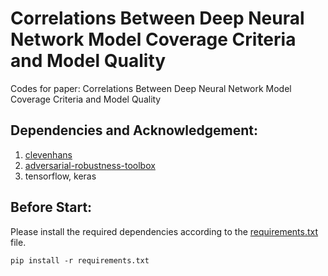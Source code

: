 # Correlations Between Deep Neural Network Model Coverage Criteria and Model Quality

Codes for paper: Correlations Between Deep Neural Network Model Coverage Criteria and Model Quality

## Dependencies and Acknowledgement:

1. [clevenhans](https://github.com/tensorflow/cleverhans)
2. [adversarial-robustness-toolbox](https://github.com/IBM/adversarial-robustness-toolbox)
3. tensorflow, keras  



## Before Start:

Please install the required dependencies according to the [requirements.txt](https://github.com/DNNTesting/CovTesting/blob/master/requirements.txt) file. 

```pip install -r requirements.txt```





